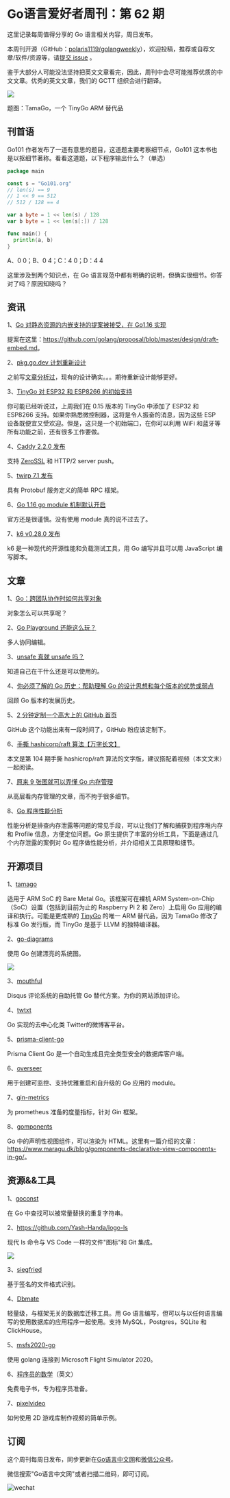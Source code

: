 # Go语言爱好者周刊：第 62 期

这里记录每周值得分享的 Go 语言相关内容，周日发布。

本周刊开源（GitHub：[polaris1119/golangweekly](https://github.com/polaris1119/golangweekly)），欢迎投稿，推荐或自荐文章/软件/资源等，请[提交 issue](https://github.com/polaris1119/golangweekly/issues) 。

鉴于大部分人可能没法坚持把英文文章看完，因此，周刊中会尽可能推荐优质的中文文章。优秀的英文文章，我们的 GCTT 组织会进行翻译。

![](imgs/issue062/tamago.jpg)

题图：TamaGo，一个 TinyGo ARM 替代品

## 刊首语

Go101 作者发布了一道有意思的题目，这道题主要考察细节点，Go101 这本书也是以抠细节著称。看看这道题，以下程序输出什么？（单选）

```go
package main

const s = "Go101.org"
// len(s) == 9
// 1 << 9 == 512
// 512 / 128 == 4

var a byte = 1 << len(s) / 128
var b byte = 1 << len(s[:]) / 128

func main() {
  println(a, b)
}
```

A、0 0；B、0 4；C：4 0；D：4 4

这里涉及到两个知识点，在 Go 语言规范中都有明确的说明，但确实很细节。你答对了吗？原因知晓吗？

## 资讯

1、[Go 对静态资源的内嵌支持的提案被接受，在 Go1.16 实现](https://github.com/golang/go/issues/41191#issuecomment-697710797)

提案在这里：<https://github.com/golang/proposal/blob/master/design/draft-embed.md>。

2、[pkg.go.dev 计划重新设计](https://github.com/golang/go/issues/41585)

之前写[文章分析过](https://mp.weixin.qq.com/s/btX53JVCgfOfxDy2ynQa_A)，现有的设计确实。。。期待重新设计能够更好。

3、[TinyGo 对 ESP32 和 ESP8266 的初始支持](https://aykevl.nl/2020/09/tinygo-esp32)

你可能已经听说过，上周我们在 0.15 版本的 TinyGo 中添加了 ESP32 和 ESP8266 支持。如果你熟悉微控制器，这将是令人振奋的消息，因为这些 ESP 设备既便宜又受欢迎。但是，这只是一个初始端口，在你可以利用 WiFi 和蓝牙等所有功能之前，还有很多工作要做。

4、[Caddy 2.2.0 发布](https://github.com/caddyserver/caddy/releases/tag/v2.2.0)

支持 [ZeroSSL](https://zerossl.com/features/acme/) 和 HTTP/2 server push。

5、[twirp 7.1 发布](https://github.com/twitchtv/twirp)

具有 Protobuf 服务定义的简单 RPC 框架。

6、[Go 1.16 go module 机制默认开启](https://go-review.googlesource.com/c/go/+/255052)

官方还是很谨慎。没有使用 module 真的说不过去了。

7、[k6 v0.28.0 发布](https://github.com/loadimpact/k6/releases/tag/v0.28.0)

k6 是一种现代的开源性能和负载测试工具，用 Go 编写并且可以用 JavaScript 编写脚本。

## 文章

1、[Go：跨团队协作时如何共享对象](https://mp.weixin.qq.com/s/dj4264rCAS1GAKBxyfL3KQ)

对象怎么可以共享呢？

2、[Go Playground 还能这么玩？](https://mp.weixin.qq.com/s/4EgWOSLJp5hZL1Q9L37YHg)

多人协同编辑。

3、[unsafe 真就 unsafe 吗？](https://mp.weixin.qq.com/s/RKHNKY_EVF2vR0zLQVU5_A)

知道自己在干什么还是可以使用的。

4、[你必须了解的 Go 历史：帮助理解 Go 的设计思想和每个版本的优势或弱点](https://mp.weixin.qq.com/s/Tzqn5kzdfzcQPUD5NtN2mg)

回顾 Go 版本的发展历史。

5、[2 分钟定制一个高大上的 GitHub 首页](https://mp.weixin.qq.com/s/B1Xmbo5fSp7FhxhCJzvG5w)

GitHub 这个功能出来有一段时间了，GitHub 粉应该定制下。

6、[手撕 hashicorp/raft 算法【万字长文】](https://mp.weixin.qq.com/s/OmUbYHZhpvqsflyr6Y6QbQ)

本文是第 104 期手撕 hashicrop/raft 算法的文字版，建议搭配着视频（本文文末）一起阅读。

7、[原来 9 张图就可以弄懂 Go 内存管理](https://mp.weixin.qq.com/s/CsHcVpZ_9rhO3aJy1-gBaA)

从高层看内存管理的文章，而不拘于很多细节。

8、[Go 程序性能分析](https://segmentfault.com/a/1190000024541490)

性能分析是排查内存泄露等问题的常见手段，可以让我们了解和捕获到程序堆内存和 Profile 信息，方便定位问题。Go 原生提供了丰富的分析工具，下面是通过几个内存泄露的案例对 Go 程序做性能分析，并介绍相关工具原理和细节。

## 开源项目

1、[tamago](https://github.com/f-secure-foundry/tamago)

适用于 ARM SoC 的 Bare Metal Go。该框架可在裸机 ARM System-on-Chip（SoC）设置（包括到目前为止的 Raspberry Pi 2 和 Zero）上启用 Go 应用的编译和执行。可能是更成熟的 [TinyGo](https://tinygo.org/) 的唯一 ARM 替代品，因为 TamaGo 修改了标准 Go 发行版，而 TinyGo 是基于 LLVM 的独特编译器。

2、[go-diagrams](https://github.com/blushft/go-diagrams)

使用 Go 创建漂亮的系统图。

![](imgs/issue062/go-diagrams.jpg)

3、[mouthful](https://github.com/vkuznecovas/mouthful)

Disqus 评论系统的自助托管 Go 替代方案。为你的网站添加评论。

4、[twtxt](https://github.com/jointwt/twtxt)

Go 实现的去中心化类 Twitter的微博客平台。

5、[prisma-client-go](https://github.com/prisma/prisma-client-go)

Prisma Client Go 是一个自动生成且完全类型安全的数据库客户端。	

6、[overseer](https://github.com/jpillora/overseer)

用于创建可监控、支持优雅重启和自升级的 Go 应用的 module。

7、[gin-metrics](https://github.com/penglongli/gin-metrics)

为 prometheus 准备的度量指标，针对 Gin 框架。

8、[gomponents](https://github.com/maragudk/gomponents)

Go 中的声明性视图组件，可以渲染为 HTML。这里有一篇介绍的文章：<https://www.maragu.dk/blog/gomponents-declarative-view-components-in-go/>。

## 资源&&工具

1、[goconst](https://github.com/jgautheron/goconst)

在 Go 中查找可以被常量替换的重复字符串。

2、https://github.com/Yash-Handa/logo-ls

现代 ls 命令与 VS Code 一样的文件"图标"和 Git 集成。

![](imgs/issue062/logo-ls.png)

3、[siegfried](https://github.com/richardlehane/siegfried)

基于签名的文件格式识别。

4、[Dbmate](https://github.com/amacneil/dbmate)

轻量级，与框架无关的数据库迁移工具。用 Go 语言编写，但可以与以任何语言编写的使用数据库的应用程序一起使用。支持 MySQL，Postgres，SQLite 和 ClickHouse。

5、[msfs2020-go](https://github.com/lian/msfs2020-go)

使用 golang 连接到 Microsoft Flight Simulator 2020。

6、[程序员的数学](https://yurichev.com/writings/Math-for-programmers.pdf)（英文）

免费电子书，专为程序员准备。

7、[pixelvideo](https://github.com/markustenghamn/pixelvideo)

如何使用 2D 游戏库制作视频的简单示例。

## 订阅

这个周刊每周日发布，同步更新在[Go语言中文网](https://studygolang.com/go/weekly)和[微信公众号](https://weixin.sogou.com/weixin?query=Go%E8%AF%AD%E8%A8%80%E4%B8%AD%E6%96%87%E7%BD%91)。

微信搜索"Go语言中文网"或者扫描二维码，即可订阅。

![wechat](imgs/wechat.png)

